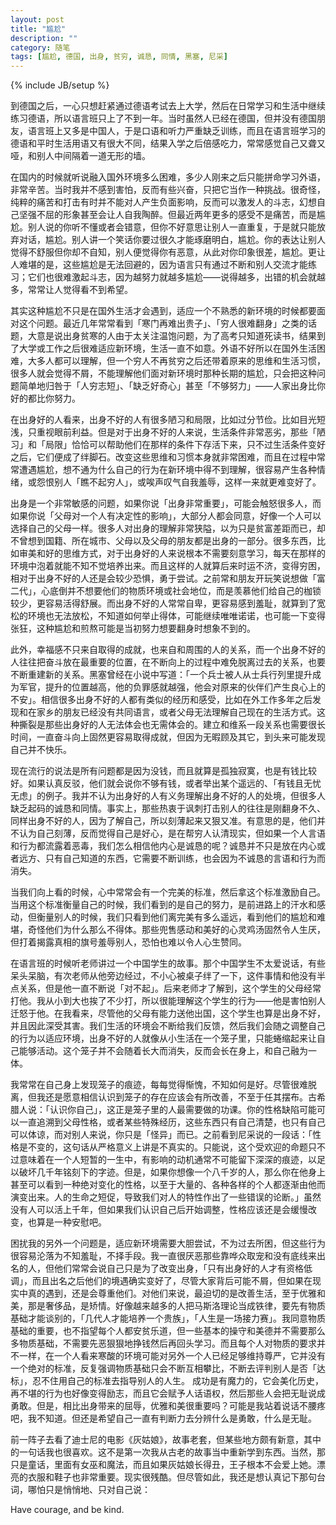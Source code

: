 ```yaml
---
layout: post
title: "尴尬"
description: ""
category: 随笔
tags: [尴尬, 德国, 出身, 贫穷, 诚恳, 同情, 黑塞, 尼采]
---
```

{% include JB/setup %}

到德国之后，一心只想赶紧通过德语考试去上大学，然后在日常学习和生活中继续练习德语，所以语言班只上了不到一年。当时虽然人已经在德国，但并没有德国朋友，语言班上又多是中国人，于是口语和听力严重缺乏训练，而且在语言班学习的德语和平时生活用语又有很大不同，结果入学之后倍感吃力，常常感觉自己又聋又哑，和别人中间隔着一道无形的墙。

在国内的时候就听说融入国外环境多么困难，多少人刚来之后只能拼命学习外语，非常辛苦。当时我并不感到害怕，反而有些兴奋，只把它当作一种挑战。很奇怪，纯粹的痛苦和打击有时并不能对人产生负面影响，反而可以激发人的斗志，幻想自己坚强不屈的形象甚至会让人自我陶醉。但最近两年更多的感受不是痛苦，而是尴尬。别人说的你听不懂或者会错意，但你不好意思让别人一直重复，于是就只能放弃对话，尴尬。别人讲一个笑话你要过很久才能琢磨明白，尴尬。你的表达让别人觉得不舒服但你却不自知，别人便觉得你有恶意，从此对你印象很差，尴尬。更让人难堪的是，这些尴尬是无法回避的，因为语言只有通过不断和别人交流才能练习；它们也很难激起斗志，因为越努力就越多尴尬——说得越多，出错的机会就越多，常常让人觉得看不到希望。

其实这种尴尬不只是在国外生活才会遇到，适应一个不熟悉的新环境的时候都要面对这个问题。最近几年常常看到「寒门再难出贵子」、「穷人很难翻身」之类的话题，大意是说出身贫寒的人由于太关注温饱问题，为了高考只知道死读书，结果到了大学或工作之后很难适应新环境，生活一直不如意。外语不好所以在国外生活困难，大多人都可以理解，但一个穷人不再贫穷之后还带着原来的思维和生活习惯，很多人就会觉得不屑，不能理解他们面对新环境时那种长期的尴尬，只会把这种问题简单地归咎于「人穷志短」、「缺乏好奇心」甚至「不够努力」——人家出身比你好的都比你努力。

在出身好的人看来，出身不好的人有很多陋习和局限，比如过分节俭。比如目光短浅，只重视眼前利益。但是对于出身不好的人来说，生活条件非常恶劣，那些「陋习」和「局限」恰恰可以帮助他们在那样的条件下存活下来，只不过生活条件变好之后，它们便成了绊脚石。改变这些思维和习惯本身就非常困难，而且在过程中常常遭遇尴尬，想不通为什么自己的行为在新环境中得不到理解，很容易产生各种情绪，或怨恨别人「瞧不起穷人」，或唉声叹气自我羞辱，这样一来就更难变好了。

出身是一个非常敏感的问题，如果你说「出身非常重要」，可能会触怒很多人，而如果你说「父母对一个人有决定性的影响」，大部分人都会同意，好像一个人可以选择自己的父母一样。很多人对出身的理解非常狭隘，以为只是贫富差距而已，却不曾想到国籍、所在城市、父母以及父母的朋友都是出身的一部分。很多东西，比如审美和好的思维方式，对于出身好的人来说根本不需要刻意学习，每天在那样的环境中泡着就能不知不觉培养出来。而且这样的人就算后来时运不济，变得穷困，相对于出身不好的人还是会较少恐惧，勇于尝试。之前常和朋友开玩笑说想做「富二代」，心底倒并不想要他们的物质环境或社会地位，而是羡慕他们给自己的枷锁较少，更容易活得舒展。而出身不好的人常常自卑，更容易感到羞耻，就算到了宽松的环境也无法放松，不知道如何举止得体，可能继续唯唯诺诺，也可能一下变得张狂，这种尴尬和煎熬可能是当初努力想要翻身时想象不到的。

此外，幸福感不只来自取得的成就，也来自和周围的人的关系，而一个出身不好的人往往把奋斗放在最重要的位置，在不断向上的过程中难免脱离过去的关系，也要不断重建新的关系。黑塞曾经在小说中写道：「一个兵士被人从士兵行列里提升成为军官，提升的位置越高，他的负罪感就越强，他会对原来的伙伴们产生良心上的不安」。相信很多出身不好的人都有类似的经历和感受，比如在外工作多年之后发现和在家乡的朋友已经没有共同语言，或者父母无法理解自己现在的生活方式。这种撕裂是那些出身好的人无法体会也无需体会的。建立和维系一段关系也需要很长时间，一直奋斗向上固然更容易取得成就，但因为无暇顾及其它，到头来可能发现自己并不快乐。

现在流行的说法是所有问题都是因为没钱，而且就算是孤独寂寞，也是有钱比较好。如果认真反驳，他们就会说你不够有钱，或者举出某个遥远的、「有钱且无忧无虑」的例子。我并不认为出身好的人有义务理解出身不好的人的处境，但很多人缺乏起码的诚恳和同情。事实上，那些热衷于讽刺打击别人的往往是刚翻身不久、同样出身不好的人，因为了解自己，所以刻薄起来又狠又准。有意思的是，他们并不认为自己刻薄，反而觉得自己是好心，是在帮穷人认清现实，但如果一个人言语和行为都流露着恶毒，我们怎么相信他内心是诚恳的呢？诚恳并不只是放在内心或者远方、只有自己知道的东西，它需要不断训练，也会因为不诚恳的言语和行为而消失。

当我们向上看的时候，心中常常会有一个完美的标准，然后拿这个标准激励自己。当用这个标准衡量自己的时候，我们看到的是自己的努力，是前进路上的汗水和感动，但衡量别人的时候，我们只看到他们离完美有多么遥远，看到他们的尴尬和难堪，奇怪他们为什么那么不得体。那些兜售感动和美好的心灵鸡汤固然令人生厌，但打着揭露真相的旗号羞辱别人，恐怕也难以令人心生赞同。

在语言班的时候听老师讲过一个中国学生的故事。那个中国学生不太爱说话，有些呆头呆脑，有次老师从他旁边经过，不小心被桌子绊了一下，这件事情和他没有半点关系，但是他一直不断说「对不起」。后来老师才了解到，这个学生的父母经常打他。我从小到大也挨了不少打，所以很能理解这个学生的行为——他是害怕别人迁怒于他。在我看来，尽管他的父母有能力送他出国，这个学生也算是出身不好，并且因此深受其害。我们生活的环境会不断给我们反馈，然后我们会随之调整自己的行为以适应环境，出身不好的人就像从小生活在一个笼子里，只能蜷缩起来让自己能够活动。这个笼子并不会随着长大而消失，反而会长在身上，和自己融为一体。

我常常在自己身上发现笼子的痕迹，每每觉得惭愧，不知如何是好。尽管很难脱离，但我还是愿意相信认识到笼子的存在应该会有所改善，不至于任其摆布。古希腊人说：「认识你自己」，这正是笼子里的人最需要做的功课。你的性格缺陷可能可以一直追溯到父母性格，或者某些特殊经历，这些东西只有自己清楚，也只有自己可以体谅，而对别人来说，你只是「怪异」而已。之前看到尼采说的一段话：「性格是不变的，这句话从严格意义上讲是不真实的。只能说，这个受欢迎的命题只不过意味着在一个人短暂的一生中，有影响的动机通常不可能留下深深的痕迹，以足以破坏几千年铭刻下的字迹。但是，如果你想像一个八千岁的人，那么你在他身上甚至可以看到一种绝对变化的性格，以至于大量的、各种各样的个人都逐渐由他而演变出来。人的生命之短促，导致我们对人的特性作出了一些错误的论断。」虽然没有人可以活上千年，但如果我们认识自己后开始调整，性格应该还是会缓慢改变，也算是一种安慰吧。

困扰我的另外一个问题是，适应新环境需要大胆尝试，不为过去所困，但这些行为很容易沦落为不知羞耻，不择手段。我一直很厌恶那些靠哗众取宠和没有底线来出名的人，但他们常常会说自己只是为了改变出身，「只有出身好的人才有资格低调」，而且出名之后他们的境遇确实变好了，尽管大家背后可能不屑，但如果在现实中真的遇到，还是会尊重他们。对他们来说，最迫切的是改善生活，至于优雅和美，那是奢侈品，是矫情。好像越来越多的人把马斯洛理论当成铁律，要先有物质基础才能谈别的，「几代人才能培养一个贵族」，「人生是一场接力赛」。我同意物质基础的重要，也不指望每个人都安贫乐道，但一些基本的操守和美德并不需要那么多物质基础，不需要先恶狠狠地挣钱然后再回头学习。而且每个人对物质的要求并不一样，在一个人看来寒酸的环境可能对另外一个人已经足够维持尊严，它并没有一个绝对的标准，反复强调物质基础只会不断互相攀比，不断去评判别人是否「达标」，忍不住用自己的标准去指导别人的人生。 成功是有魔力的，它会美化历史，再不堪的行为也好像变得励志，而且它会赋予人话语权，然后那些人会把无耻说成勇敢。但是，相比出身带来的屈辱，优雅和美很重要吗？可能是我站着说话不腰疼吧，我不知道。但还是希望自己一直有判断力去分辨什么是勇敢，什么是无耻。

前一阵子去看了迪士尼的电影《灰姑娘》，故事老套，但某些地方颇有新意，其中的一句话我也很喜欢。这不是第一次我从古老的故事当中重新学到东西。当然，那只是童话，里面有女巫和魔法，而且如果灰姑娘长得丑，王子根本不会爱上她。漂亮的衣服和鞋子也非常重要。现实很残酷。但尽管如此，我还是想认真记下那句台词，哪怕只是悄悄地、只对自己说：

Have courage, and be kind.
